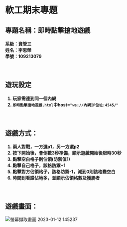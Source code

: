 <h1>軟工期末專題</h1>
<h2>專題名稱：即時點擊搶地遊戲</h2>
<h4>系級：資管三<br>姓名：李恩榮<br>學號：109213079</h4>
<br>
<h2>遊玩設定</h2>
<h4>

1. 玩家需連到同一個內網<br>
2. `即時點擊搶地遊戲.html`中host=`"ws://內網IP位址:4545/"`
</h4>
<br>
<h2>遊戲方式：</h2>
<h4>

1. 兩人對戰，一方選p1，另一方選p2<br>
2. 按下開始後，會倒數3秒準備，顯示遊戲開始後限時30秒<br>
3. 點擊空白格子則佔領(防禦值1)<br>
4. 點擊自己格子，該格防禦+1<br>
5. 點擊對方佔領格子，該格防禦-1，減到0則該格變空白<br>
6. 時間到看誰佔地多，並顯示佔領格數及獲勝者<br>
</h4>
<br>
<h2>遊戲畫面：</h2>

![螢幕擷取畫面 2023-01-12 145237](https://user-images.githubusercontent.com/115977322/211997869-df6be5d4-87b9-4e73-8259-b69155f115b9.png)
